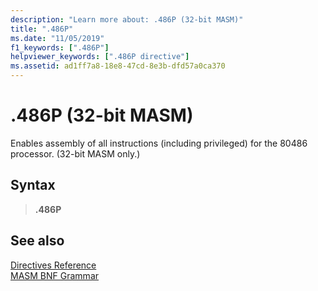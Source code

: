 ```yaml
---
description: "Learn more about: .486P (32-bit MASM)"
title: ".486P"
ms.date: "11/05/2019"
f1_keywords: [".486P"]
helpviewer_keywords: [".486P directive"]
ms.assetid: ad1ff7a8-18e8-47cd-8e3b-dfd57a0ca370
---
```

# .486P (32-bit MASM)

Enables assembly of all instructions (including privileged) for the 80486 processor. (32-bit MASM only.)

## Syntax

> **.486P**

## See also

[Directives Reference](directives-reference.md)\
[MASM BNF Grammar](masm-bnf-grammar.md)
